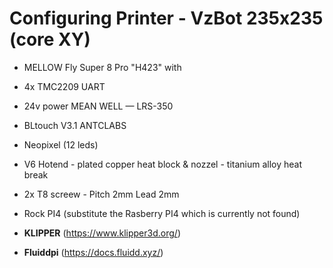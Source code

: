 # Configuring Printer - VzBot 235x235 (core XY)

- MELLOW Fly Super 8 Pro "H423" with
- 4x TMC2209 UART
- 24v power MEAN WELL — LRS-350
- BLtouch V3.1 ANTCLABS
- Neopixel (12 leds)
- V6 Hotend - plated copper heat block & nozzel - titanium alloy heat break 
- 2x T8 screew - Pitch 2mm Lead 2mm

- Rock PI4 (substitute the Rasberry PI4 which is currently not found)

- **KLIPPER** (https://www.klipper3d.org/)
- **Fluiddpi** (https://docs.fluidd.xyz/)
